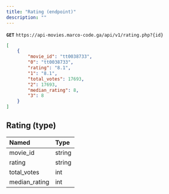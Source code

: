 ```yaml
---
title: "Rating (endpoint)"
description: ""
---
```



**`GET`** `https://api-movies.marco-code.ga/api/v1/rating.php?{id}`


```json
[
    {
        "movie_id": "tt0038733",
        "0": "tt0038733",
        "rating": "8.1",
        "1": "8.1",
        "total_votes": 17693,
        "2": 17693,
        "median_rating": 8,
        "3": 8
    }
]
```  

## Rating (type)

|     Named     |     Type     |
| :------------ | :----------- |
| movie_id      | string       |
| rating           | string       |
| total_votes           | int       |
| median_rating     | int       |

